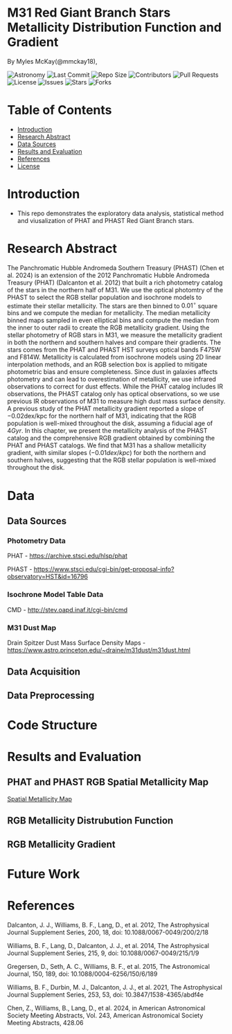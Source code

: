 # M31 Red Giant Branch Stars Metallicity Distribution Function and Gradient

By Myles McKay(@mmckay18),

![Astronomy](https://img.shields.io/badge/Field-Astronomy-blue)
![Last Commit](https://img.shields.io/github/last-commit/mmckay18/phast_rgbstars_mdf)
![Repo Size](https://img.shields.io/github/repo-size/mmckay18/phast_rgbstars_mdf)
![Contributors](https://img.shields.io/github/contributors/mmckay18/phast_rgbstars_mdf)
![Pull Requests](https://img.shields.io/github/issues-pr/mmckay18/phast_rgbstars_mdf)
![License](https://img.shields.io/github/license/mmckay18/phast_rgbstars_mdf)
![Issues](https://img.shields.io/github/issues/mmckay18/phast_rgbstars_mdf)
![Stars](https://img.shields.io/github/stars/mmckay18/phast_rgbstars_mdf)
![Forks](https://img.shields.io/github/forks/mmckay18/phast_rgbstars_mdf)



# Table of Contents
- [Introduction](#introduction)
- [Research Abstract](#research-abstract)
- [Data Sources](#data-sources)
- [Results and Evaluation](#results-and-evaluation)
- [References](#references)
- [License](#license)


# Introduction

- This repo demonstrates the exploratory data analysis, statistical method and viusalization of PHAT and PHAST Red Giant Branch stars.

# Research Abstract

The Panchromatic Hubble Andromeda Southern Treasury (PHAST) (Chen et al. 2024) is an extension of the 2012 Panchromatic Hubble Andromeda Treasury (PHAT) (Dalcanton et al. 2012) that built a rich photometry catalog of the stars in the northern half of M31. We use the optical photomtry of the PHAST to select the RGB stellar population and isochrone models to estimate their stellar metallicity. The stars are then binned to $0.01^\circ$ square bins and we compute the median for metallicity. The median metallicity binned maps sampled in even elliptical bins and compute the median from the inner to outer radii to create the RGB metallicity gradient. Using the stellar photometry of RGB stars in M31, we measure the metallicity gradient in both the northern and southern halves and compare their gradients. The stars comes from the PHAT and PHAST HST surveys optical bands F475W and F814W. Metallicity is calculated from isochrone models using 2D linear interpolation methods, and an RGB selection box is applied to mitigate photometric bias and ensure completeness. Since dust in galaxies affects photometry and can lead to overestimation of metallicity, we use infrared observations to correct for dust effects. While the PHAT catalog includes IR observations, the PHAST catalog only has optical observations, so we use previous IR observations of M31 to measure high dust mass surface density. A previous study of the PHAT metallicity gradient reported a slope of $-0.02 \text{dex/kpc}$ for the northern half of M31, indicating that the RGB population is well-mixed throughout the disk, assuming a fiducial age of $4 Gyr$. In this chapter, we present the metallicity analysis of the PHAST catalog and the comprehensive RGB gradient obtained by combining the PHAT and PHAST catalogs. We find that M31 has a shallow metallicity gradient, with similar slopes $(-0.01 dex/kpc)$ for both the northern and southern halves, suggesting that the RGB stellar population is well-mixed throughout the disk.

# Data
## Data Sources
### Photometry Data
PHAT - https://archive.stsci.edu/hlsp/phat

PHAST - https://www.stsci.edu/cgi-bin/get-proposal-info?observatory=HST&id=16796

### Isochrone Model Table Data
CMD - http://stev.oapd.inaf.it/cgi-bin/cmd

### M31 Dust Map
Drain Spitzer Dust Mass Surface Density Maps - https://www.astro.princeton.edu/~draine/m31dust/m31dust.html

## Data Acquisition


## Data Preprocessing

# Code Structure

# Results and Evaluation

## PHAT and PHAST RGB Spatial Metallicity Map
[Spatial Metallicity Map](/images/m31_analysis_map_subplot.pdf)

## RGB Metallicity Distrubution Function

## RGB Metallicity Gradient

# Future Work

# References

Dalcanton, J. J., Williams, B. F., Lang, D., et al. 2012, The Astrophysical Journal Supplement Series, 200, 18, doi: 10.1088/0067-0049/200/2/18

Williams, B. F., Lang, D., Dalcanton, J. J., et al. 2014, The Astrophysical Journal Supplement Series, 215, 9, doi: 10.1088/0067-0049/215/1/9

Gregersen, D., Seth, A. C., Williams, B. F., et al. 2015, The Astronomical Journal, 150, 189, doi: 10.1088/0004-6256/150/6/189

Williams, B. F., Durbin, M. J., Dalcanton, J. J., et al. 2021, The Astrophysical Journal Supplement Series, 253, 53, doi: 10.3847/1538-4365/abdf4e

Chen, Z., Williams, B., Lang, D., et al. 2024, in American Astronomical Society Meeting Abstracts, Vol. 243, American Astronomical Society Meeting Abstracts, 428.06
